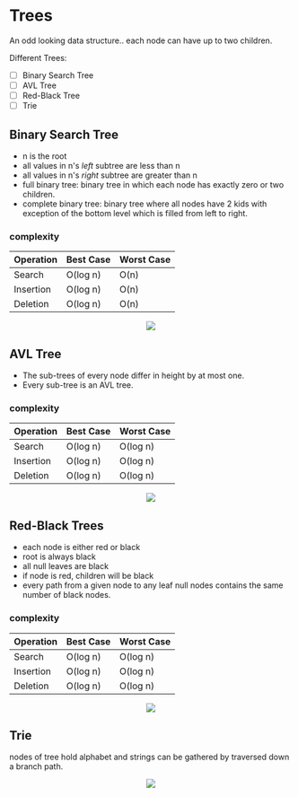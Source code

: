 # Trees
An odd looking data structure.. each node can have up to two children. 

Different Trees:
- [ ] Binary Search Tree
- [ ] AVL Tree
- [ ] Red-Black Tree
- [ ] Trie

## Binary Search Tree <a name="bst"></a>
- n is the root
- all values in n's *left* subtree are less than n
- all values in n's *right* subtree are greater than n
- full binary tree: binary tree in which each node has exactly zero or two children.
- complete binary tree: binary tree where all nodes have 2 kids with exception of the bottom level which is filled from left to right.

### complexity
| Operation | Best Case | Worst Case |
|-----------|-----------|------------|
| Search    | O(log n)  | O(n)       |
| Insertion | O(log n)  | O(n)       |
| Deletion  | O(log n)  | O(n)       |

<div style="text-align:center"><img src ="https://upload.wikimedia.org/wikipedia/commons/thumb/d/da/Binary_search_tree.svg/300px-Binary_search_tree.svg.png" /></div>

## AVL Tree <a name="avl"></a>
- The sub-trees of every node differ in height by at most one.
- Every sub-tree is an AVL tree.

### complexity
| Operation | Best Case | Worst Case |
|-----------|-----------|------------|
| Search    | O(log n)  | O(log n)   |
| Insertion | O(log n)  | O(log n)   |
| Deletion  | O(log n)  | O(log n)   |

<div style="text-align:center"><img src ="https://www.cs.auckland.ac.nz/software/AlgAnim/fig/AVL_bal.gif" /></div>


## Red-Black Trees <a name="rb"></a>
- each node is either red or black
- root is always black
- all null leaves are black
- if node is red, children will be black
- every path from a given node to any leaf null nodes contains the same number of black nodes.

### complexity 
| Operation | Best Case | Worst Case |
|-----------|-----------|------------|
| Search    | O(log n)  | O(log n)   |
| Insertion | O(log n)  | O(log n)   |
| Deletion  | O(log n)  | O(log n)   |

<div style="text-align:center"><img src="https://upload.wikimedia.org/wikipedia/commons/thumb/6/66/Red-black_tree_example.svg/1350px-Red-black_tree_example.svg.png"/></div>


## Trie <a name="trie"></a>
nodes of tree hold alphabet and strings can be gathered by traversed down a branch path.
<div style="text-align:center"><img src="https://qph.fs.quoracdn.net/main-qimg-aea35028c2d1fe08e27cb3bda001c41f-c"/></div>